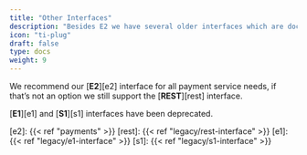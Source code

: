 ```yaml
---
title: "Other Interfaces"
description: "Besides E2 we have several older interfaces which are documented here for backwards compatibility."
icon: "ti-plug"
draft: false
type: docs
weight: 9
---
```


We recommend our [**E2**][e2] interface for all payment service needs, if that’s not an option we still support the [**REST**][rest] interface.

[**E1**][e1] and [**S1**][s1] interfaces have been deprecated.

[e2]: {{< ref "payments" >}}
[rest]: {{< ref "legacy/rest-interface" >}}
[e1]: {{< ref "legacy/e1-interface" >}}
[s1]: {{< ref "legacy/s1-interface" >}}

